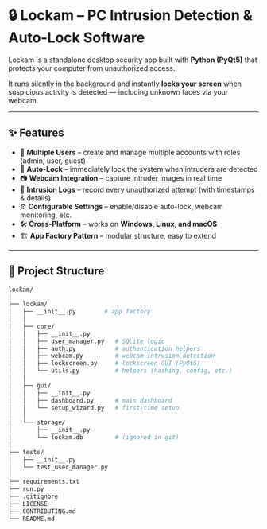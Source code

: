 # 🔒 Lockam – PC Intrusion Detection &amp; Auto-Lock Software  

Lockam is a standalone desktop security app built with **Python (PyQt5)** that protects your computer from unauthorized access.  

It runs silently in the background and instantly **locks your screen** when suspicious activity is detected — including unknown faces via your webcam.  

---

## ✨ Features  

- 👥 **Multiple Users** – create and manage multiple accounts with roles (admin, user, guest)  
- 🔐 **Auto-Lock** – immediately lock the system when intruders are detected  
- 📷 **Webcam Integration** – capture intruder images in real time  
- 📝 **Intrusion Logs** – record every unauthorized attempt (with timestamps & details)  
- ⚙️ **Configurable Settings** – enable/disable auto-lock, webcam monitoring, etc.  
- 🛠 **Cross-Platform** – works on **Windows, Linux, and macOS**  
- 🏗 **App Factory Pattern** – modular structure, easy to extend  

---

## 📂 Project Structure  

```bash
lockam/
│
├── lockam/                
│   ├── __init__.py        # app factory
│   │
│   ├── core/              
│   │   ├── __init__.py
│   │   ├── user_manager.py   # SQLite logic
│   │   ├── auth.py           # authentication helpers
│   │   ├── webcam.py         # webcam intrusion detection
│   │   ├── lockscreen.py     # lockscreen GUI (PyQt5)
│   │   └── utils.py          # helpers (hashing, config, etc.)
│   │
│   ├── gui/               
│   │   ├── __init__.py
│   │   ├── dashboard.py      # main dashboard
│   │   └── setup_wizard.py   # first-time setup
│   │
│   └── storage/
│       ├── __init__.py
│       └── lockam.db         # (ignored in git)
│
├── tests/                 
│   ├── __init__.py
│   └── test_user_manager.py
│
├── requirements.txt       
├── run.py                 
├── .gitignore             
├── LICENSE                
├── CONTRIBUTING.md        
└── README.md
